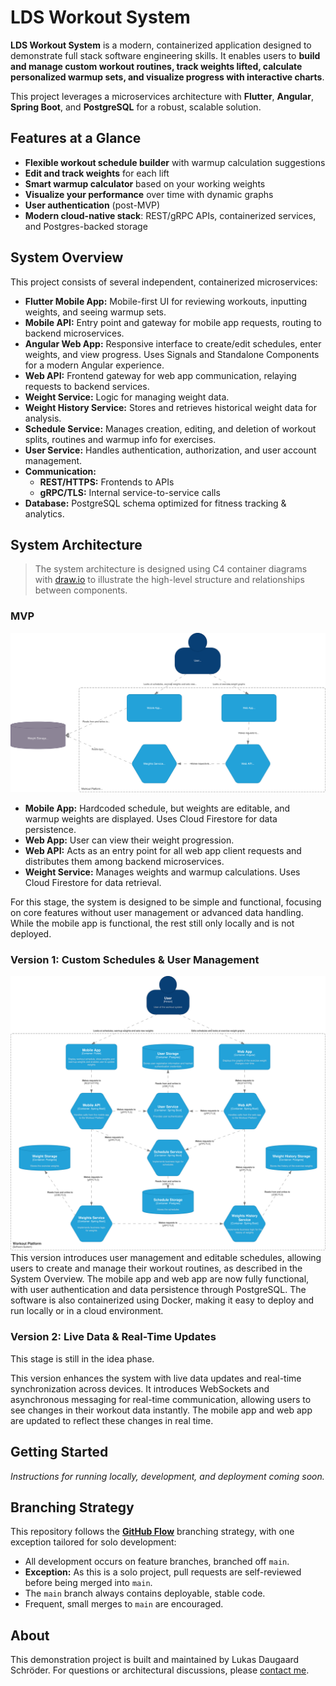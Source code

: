 # LDS Workout System
**LDS Workout System** is a modern, containerized application designed to demonstrate full stack software engineering skills. It enables users to **build and manage custom workout routines, track weights lifted, calculate personalized warmup sets, and visualize progress with interactive charts**.

This project leverages a microservices architecture with **Flutter**, **Angular**, **Spring Boot**, and **PostgreSQL** for a robust, scalable solution.

## Features at a Glance

- **Flexible workout schedule builder** with warmup calculation suggestions
- **Edit and track weights** for each lift
- **Smart warmup calculator** based on your working weights
- **Visualize your performance** over time with dynamic graphs
- **User authentication** (post-MVP)
- **Modern cloud-native stack**: REST/gRPC APIs, containerized services, and Postgres-backed storage

## System Overview

This project consists of several independent, containerized microservices:

- **Flutter Mobile App:** Mobile-first UI for reviewing workouts, inputting weights, and seeing warmup sets.
- **Mobile API:** Entry point and gateway for mobile app requests, routing to backend microservices.
- **Angular Web App:** Responsive interface to create/edit schedules, enter weights, and view progress. Uses Signals and Standalone Components for a modern Angular experience.
- **Web API:** Frontend gateway for web app communication, relaying requests to backend services.
- **Weight Service:** Logic for managing weight data.
- **Weight History Service:** Stores and retrieves historical weight data for analysis.
- **Schedule Service:** Manages creation, editing, and deletion of workout splits, routines and warmup info for exercises.
- **User Service:** Handles authentication, authorization, and user account management.
- **Communication:**  
  - **REST/HTTPS:** Frontends to APIs  
  - **gRPC/TLS:** Internal service-to-service calls
- **Database:** PostgreSQL schema optimized for fitness tracking & analytics.

## System Architecture

> The system architecture is designed using C4 container diagrams with [draw.io](draw.io) to illustrate the high-level structure and relationships between components.

### MVP
![MVP C4 Container Diagram](docs/mvp-container-diagram.svg)
- **Mobile App:** Hardcoded schedule, but weights are editable, and warmup weights are displayed. Uses Cloud Firestore for data persistence.
- **Web App:** User can view their weight progression.
- **Web API:** Acts as an entry point for all web app client requests and distributes them among backend microservices.
- **Weight Service:** Manages weights and warmup calculations. Uses Cloud Firestore for data retrieval.

For this stage, the system is designed to be simple and functional, focusing on core features without user management or advanced data handling. While the mobile app is functional, the rest still only locally and is not deployed.

### Version 1: Custom Schedules & User Management
![Version 1 C4 Container Diagram](docs/v1-container-diagram.svg)
This version introduces user management and editable schedules, allowing users to create and manage their workout routines, as described in the System Overview. The mobile app and web app are now fully functional, with user authentication and data persistence through PostgreSQL. The software is also containerized using Docker, making it easy to deploy and run locally or in a cloud environment.

### Version 2: Live Data & Real-Time Updates
This stage is still in the idea phase.

This version enhances the system with live data updates and real-time synchronization across devices. It introduces WebSockets and asynchronous messaging for real-time communication, allowing users to see changes in their workout data instantly. The mobile app and web app are updated to reflect these changes in real time.

## Getting Started

*Instructions for running locally, development, and deployment coming soon.*

## Branching Strategy

This repository follows the **[GitHub Flow](https://docs.github.com/en/get-started/quickstart/github-flow)** branching strategy, with one exception tailored for solo development:

- All development occurs on feature branches, branched off `main`.
- **Exception:** As this is a solo project, pull requests are self-reviewed before being merged into `main`.
- The `main` branch always contains deployable, stable code.
- Frequent, small merges to `main` are encouraged.


## About
This demonstration project is built and maintained by Lukas Daugaard Schröder. For questions or architectural discussions, please [contact me](https://www.linkedin.com/in/lukas-daugaard-schroeder).